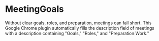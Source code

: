 # MeetingGoals
Without clear goals, roles, and preparation, meetings can fall short. This Google Chrome plugin automatically fills the description field of meetings with a description containing "Goals," "Roles," and "Preparation Work."
